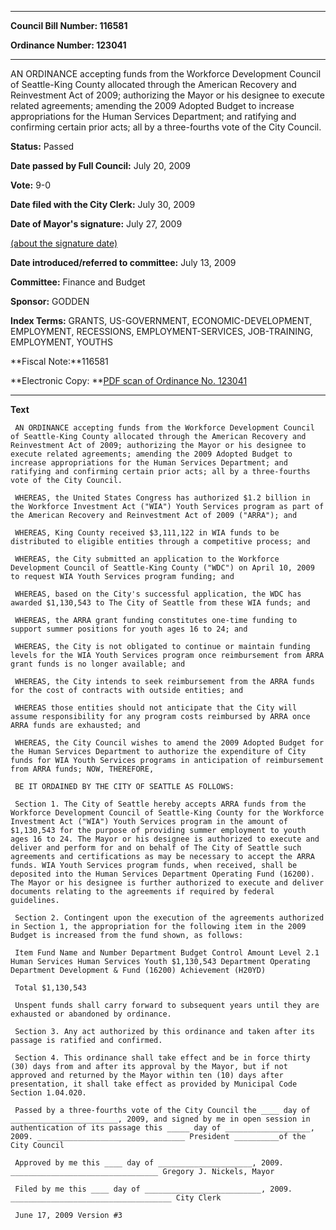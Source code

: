 

********

**Council Bill Number: 116581**
   
**Ordinance Number: 123041**
********

 AN ORDINANCE accepting funds from the Workforce Development Council of Seattle-King County allocated through the American Recovery and Reinvestment Act of 2009; authorizing the Mayor or his designee to execute related agreements; amending the 2009 Adopted Budget to increase appropriations for the Human Services Department; and ratifying and confirming certain prior acts; all by a three-fourths vote of the City Council.

**Status:** Passed
   
**Date passed by Full Council:** July 20, 2009
   
**Vote:** 9-0
   
**Date filed with the City Clerk:** July 30, 2009
   
**Date of Mayor's signature:** July 27, 2009
   
[(about the signature date)](/~public/approvaldate.htm)
   
   
   
**Date introduced/referred to committee:** July 13, 2009
   
**Committee:** Finance and Budget
   
**Sponsor:** GODDEN
   
   
**Index Terms:** GRANTS, US-GOVERNMENT, ECONOMIC-DEVELOPMENT, EMPLOYMENT, RECESSIONS, EMPLOYMENT-SERVICES, JOB-TRAINING, EMPLOYMENT, YOUTHS

**Fiscal Note:**116581

**Electronic Copy: **[PDF scan of Ordinance No. 123041](/~archives/Ordinances/Ord_123041.pdf)

********

**Text**
   
```
 AN ORDINANCE accepting funds from the Workforce Development Council of Seattle-King County allocated through the American Recovery and Reinvestment Act of 2009; authorizing the Mayor or his designee to execute related agreements; amending the 2009 Adopted Budget to increase appropriations for the Human Services Department; and ratifying and confirming certain prior acts; all by a three-fourths vote of the City Council.

 WHEREAS, the United States Congress has authorized $1.2 billion in the Workforce Investment Act ("WIA") Youth Services program as part of the American Recovery and Reinvestment Act of 2009 ("ARRA"); and

 WHEREAS, King County received $3,111,122 in WIA funds to be distributed to eligible entities through a competitive process; and

 WHEREAS, the City submitted an application to the Workforce Development Council of Seattle-King County ("WDC") on April 10, 2009 to request WIA Youth Services program funding; and

 WHEREAS, based on the City's successful application, the WDC has awarded $1,130,543 to The City of Seattle from these WIA funds; and

 WHEREAS, the ARRA grant funding constitutes one-time funding to support summer positions for youth ages 16 to 24; and

 WHEREAS, the City is not obligated to continue or maintain funding levels for the WIA Youth Services program once reimbursement from ARRA grant funds is no longer available; and

 WHEREAS, the City intends to seek reimbursement from the ARRA funds for the cost of contracts with outside entities; and

 WHEREAS those entities should not anticipate that the City will assume responsibility for any program costs reimbursed by ARRA once ARRA funds are exhausted; and

 WHEREAS, the City Council wishes to amend the 2009 Adopted Budget for the Human Services Department to authorize the expenditure of City funds for WIA Youth Services programs in anticipation of reimbursement from ARRA funds; NOW, THEREFORE,

 BE IT ORDAINED BY THE CITY OF SEATTLE AS FOLLOWS:

 Section 1. The City of Seattle hereby accepts ARRA funds from the Workforce Development Council of Seattle-King County for the Workforce Investment Act ("WIA") Youth Services program in the amount of $1,130,543 for the purpose of providing summer employment to youth ages 16 to 24. The Mayor or his designee is authorized to execute and deliver and perform for and on behalf of The City of Seattle such agreements and certifications as may be necessary to accept the ARRA funds. WIA Youth Services program funds, when received, shall be deposited into the Human Services Department Operating Fund (16200). The Mayor or his designee is further authorized to execute and deliver documents relating to the agreements if required by federal guidelines.

 Section 2. Contingent upon the execution of the agreements authorized in Section 1, the appropriation for the following item in the 2009 Budget is increased from the fund shown, as follows:

 Item Fund Name and Number Department Budget Control Amount Level 2.1 Human Services Human Services Youth $1,130,543 Department Operating Department Development & Fund (16200) Achievement (H20YD)

 Total $1,130,543

 Unspent funds shall carry forward to subsequent years until they are exhausted or abandoned by ordinance.

 Section 3. Any act authorized by this ordinance and taken after its passage is ratified and confirmed.

 Section 4. This ordinance shall take effect and be in force thirty (30) days from and after its approval by the Mayor, but if not approved and returned by the Mayor within ten (10) days after presentation, it shall take effect as provided by Municipal Code Section 1.04.020.

 Passed by a three-fourths vote of the City Council the ____ day of ________________________, 2009, and signed by me in open session in authentication of its passage this _____ day of ___________________, 2009. _________________________________ President __________of the City Council

 Approved by me this ____ day of _____________________, 2009. _________________________________ Gregory J. Nickels, Mayor

 Filed by me this ____ day of __________________________, 2009. ____________________________________ City Clerk

 June 17, 2009 Version #3

```

